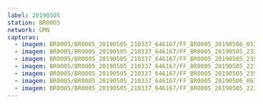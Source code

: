 ```yaml
---
label: 20190505
station: BR0005
network: GMN
capturas:
  - imagem: BR0005/BR0005_20190505_210337_646167/FF_BR0005_20190506_053237_306_0606464.fits_maxpixel.jpg
  - imagem: BR0005/BR0005_20190505_210337_646167/FF_BR0005_20190505_233825_486_0183552.fits_maxpixel.jpg
  - imagem: BR0005/BR0005_20190505_210337_646167/FF_BR0005_20190505_235804_657_0207104.fits_maxpixel.jpg
  - imagem: BR0005/BR0005_20190505_210337_646167/FF_BR0005_20190505_223310_081_0105472.fits_maxpixel.jpg
  - imagem: BR0005/BR0005_20190505_210337_646167/FF_BR0005_20190505_235817_447_0207360.fits_maxpixel.jpg
  - imagem: BR0005/BR0005_20190505_210337_646167/FF_BR0005_20190506_063159_793_0677120.fits_maxpixel.jpg
  - imagem: BR0005/BR0005_20190505_210337_646167/FF_BR0005_20190505_223322_884_0105728.fits_maxpixel.jpg
---
```

